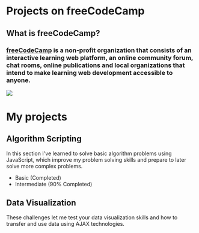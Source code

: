 # Projects on freeCodeCamp

## What is freeCodeCamp?
### [freeCodeCamp](www.freecodecamp.org) is a non-profit organization that consists of an interactive learning web platform, an online community forum, chat rooms, online publications and local organizations that intend to make learning web development accessible to anyone.


![](https://media.giphy.com/media/ZCU66te23jHtAbdttB/giphy.gif)

# My projects

## Algorithm Scripting

 In this section I've learned to solve basic algorithm problems using JavaScript, which improve my problem solving skills and prepare to later solve more complex problems.

- Basic (Completed)
- Intermediate (90% Completed)

## Data Visualization
These challenges let me test your data visualization skills and how to transfer and use data using AJAX technologies.